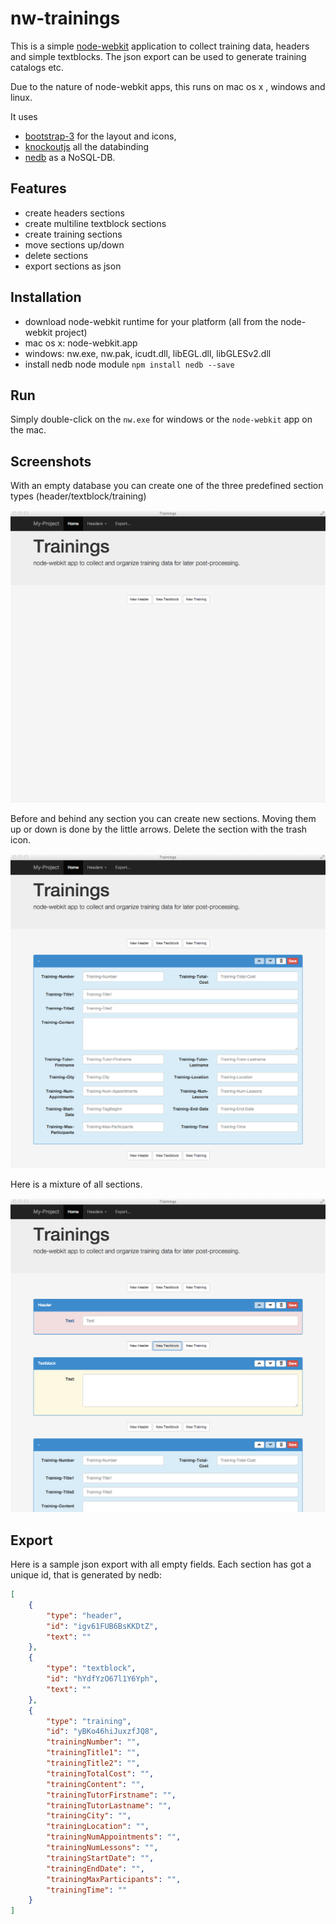 # nw-trainings

This is a simple [node-webkit](https://github.com/rogerwang/node-webkit) application to collect training data, headers and simple textblocks.
The json export can be used to generate training catalogs etc.

Due to the nature of node-webkit apps, this runs on mac os x , windows and linux.

It uses
* [bootstrap-3](http://getbootstrap.com) for the layout and icons,
* [knockoutjs](http://knockoutjs.com) all the databinding
* [nedb](https://github.com/louischatriot/nedb) as a NoSQL-DB.

## Features
* create headers sections
* create multiline textblock sections
* create training sections
* move sections up/down
* delete sections
* export sections as json

## Installation
* download node-webkit runtime for your platform (all from the node-webkit project)
 * mac os x: node-webkit.app
 * windows: nw.exe, nw.pak, icudt.dll, libEGL.dll, libGLESv2.dll
* install nedb node module `npm install nedb --save`

## Run
Simply double-click on the `nw.exe` for windows or the `node-webkit` app on the mac.

## Screenshots

With an empty database you can create one of the three predefined section types (header/textblock/training)

![image1](/screenshots/image1.png)

Before and behind any section you can create new sections.
Moving them up or down is done by the little arrows.
Delete the section with the trash icon.

![image1](/screenshots/image2.png)

Here is a mixture of all sections.

![image1](/screenshots/image3.png)

## Export
Here is a sample json export with all empty fields. Each section has got a unique id, that is generated by nedb:

```json
[
    {
        "type": "header",
        "id": "igv61FUB6BsKKDtZ",
        "text": ""
    },
    {
        "type": "textblock",
        "id": "hYdfYzO67l1Y6Yph",
        "text": ""
    },
    {
        "type": "training",
        "id": "yBKo46hiJuxzfJQ8",
        "trainingNumber": "",
        "trainingTitle1": "",
        "trainingTitle2": "",
        "trainingTotalCost": "",
        "trainingContent": "",
        "trainingTutorFirstname": "",
        "trainingTutorLastname": "",
        "trainingCity": "",
        "trainingLocation": "",
        "trainingNumAppointments": "",
        "trainingNumLessons": "",
        "trainingStartDate": "",
        "trainingEndDate": "",
        "trainingMaxParticipants": "",
        "trainingTime": ""
    }
]
```
